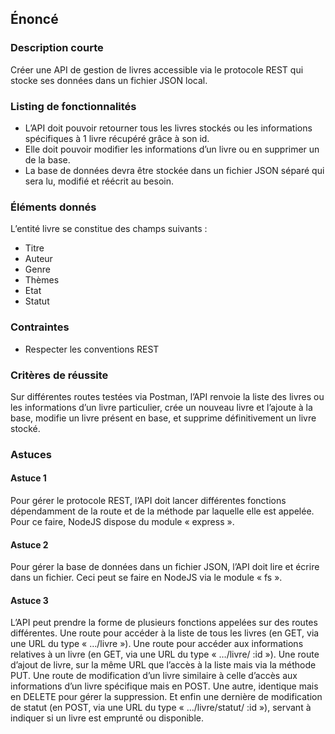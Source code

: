 ## Énoncé

### Description courte

Créer une API de gestion de livres accessible via le protocole REST qui stocke ses données dans un fichier JSON local.

### Listing de fonctionnalités

- L’API doit pouvoir retourner tous les livres stockés ou les informations spécifiques à 1 livre récupéré grâce à son id.
- Elle doit pouvoir modifier les informations d’un livre ou en supprimer un de la base.
- La base de données devra être stockée dans un fichier JSON séparé qui sera lu, modifié et réécrit au besoin.

### Éléments donnés

L’entité livre se constitue des champs suivants :

- Titre
- Auteur
- Genre
- Thèmes
- Etat
- Statut

### Contraintes

- Respecter les conventions REST

### Critères de réussite

Sur différentes routes testées via Postman, l’API renvoie la liste des livres ou les informations d’un livre particulier, crée un nouveau livre et l’ajoute à la base, modifie un livre présent en base, et supprime définitivement un livre stocké.

### Astuces

#### Astuce 1

Pour gérer le protocole REST, l’API doit lancer différentes fonctions dépendamment de la route et de la méthode par laquelle elle est appelée. Pour ce faire, NodeJS dispose du module « express ».

#### Astuce 2

Pour gérer la base de données dans un fichier JSON, l’API doit lire et écrire dans un fichier. Ceci peut se faire en NodeJS via le module « fs ».

#### Astuce 3

L’API peut prendre la forme de plusieurs fonctions appelées sur des routes différentes. Une route pour accéder à la liste de tous les livres (en GET, via une URL du type « …/livre »). Une route pour accéder aux informations relatives à un livre (en GET, via une URL du type « …/livre/ :id »). Une route d’ajout de livre, sur la même URL que l’accès à la liste mais via la méthode PUT. Une route de modification d’un livre similaire à celle d’accès aux informations d’un livre spécifique mais en POST. Une autre, identique mais en DELETE pour gérer la suppression. Et enfin une dernière de modification de statut (en POST, via une URL du type « …/livre/statut/ :id »), servant à indiquer si un livre est emprunté ou disponible.